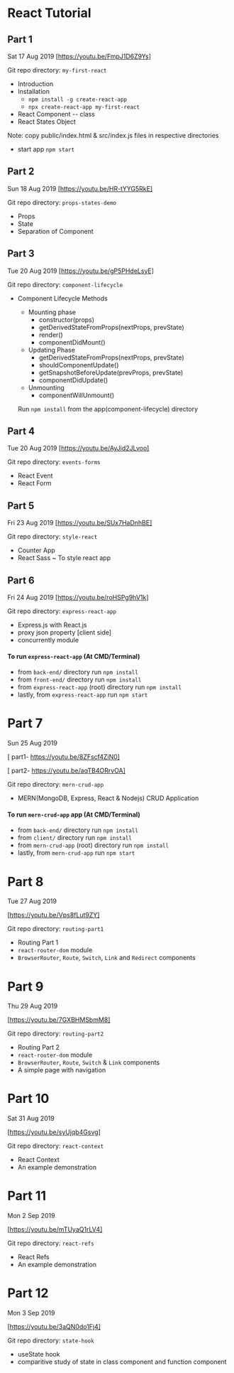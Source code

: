 # React Tutorial

## Part 1

Sat 17 Aug 2019 [https://youtu.be/FmpJ1D6Z9Ys]

Git repo directory: `my-first-react`

- Introduction
- Installation
  - `npm install -g create-react-app`
  - `npx create-react-app my-first-react`
- React Component -- class
- React States Object

Note: copy public/index.html & src/index.js files in respective directories

- start app
  `npm start`

## Part 2

Sun 18 Aug 2019 [https://youtu.be/HR-tYYG5RkE]

Git repo directory: `props-states-demo`

- Props
- State
- Separation of Component

## Part 3

Tue 20 Aug 2019 [https://youtu.be/gP5PHdeLsyE]

Git repo directory: `component-lifecycle`

- Component Lifecycle Methods

  - Mounting phase
    - constructor(props)
    - getDerivedStateFromProps(nextProps, prevState)
    - render()
    - componentDidMount()
  - Updating Phase
    - getDerivedStateFromProps(nextProps, prevState)
    - shouldComponentUpdate()
    - getSnapshotBeforeUpdate(prevProps, prevState)
    - componentDidUpdate()
  - Unmounting
    - componentWillUnmount()

  Run `npm install` from the app(component-lifecycle) directory

## Part 4

Tue 20 Aug 2019 [https://youtu.be/AyJid2JLvoo]

Git repo directory: `events-forms`

- React Event
- React Form

## Part 5

Fri 23 Aug 2019 [https://youtu.be/SUx7HaDnhBE]

Git repo directory: `style-react`

- Counter App
- React Sass ~ To style react app

## Part 6

Fri 24 Aug 2019 [https://youtu.be/roHSPg9hV1k]

Git repo directory: `express-react-app`

- Express.js with React.js
- proxy json property [client side]
- concurrently module

#### To run `express-react-app` (At CMD/Terminal)

- from `back-end/` directory run `npm install`
- from `front-end/` directory run `npm install`
- from `express-react-app` (root) directory run `npm install`
- lastly, from `express-react-app` run `npm start`

# Part 7

Sun 25 Aug 2019

[ part1- https://youtu.be/8ZFscf4ZiN0]

[ part2- https://youtu.be/aqTB4ORrvOA]

Git repo directory: `mern-crud-app`

- MERN(MongoDB, Express, React & Nodejs) CRUD Application

#### To run `mern-crud-app` app (At CMD/Terminal)

- from `back-end/` directory run `npm install`
- from `client/` directory run `npm install`
- from `mern-crud-app` (root) directory run `npm install`
- lastly, from `mern-crud-app` run `npm start`

# Part 8

Tue 27 Aug 2019

[https://youtu.be/Vps8fLut9ZY]

Git repo directory: `routing-part1`

- Routing Part 1
- `react-router-dom` module
- `BrowserRouter`, `Route`, `Switch`, `Link` and `Redirect` components

# Part 9

Thu 29 Aug 2019

[https://youtu.be/7GXBHMSbmM8]

Git repo directory: `routing-part2`

- Routing Part 2
- `react-router-dom` module
- `BrowserRouter`, `Route`, `Switch` & `Link` components
- A simple page with navigation

# Part 10

Sat 31 Aug 2019

[https://youtu.be/syUjqb4Gsvg]

Git repo directory: `react-context`

- React Context
- An example demonstration

# Part 11

Mon 2 Sep 2019

[https://youtu.be/mTUyaQ1rLV4]

Git repo directory: `react-refs`

- React Refs
- An example demonstration

# Part 12

Mon 3 Sep 2019

[https://youtu.be/3aQN0do1Fj4]

Git repo directory: `state-hook`

- useState hook
- comparitive study of state in class component and function component
